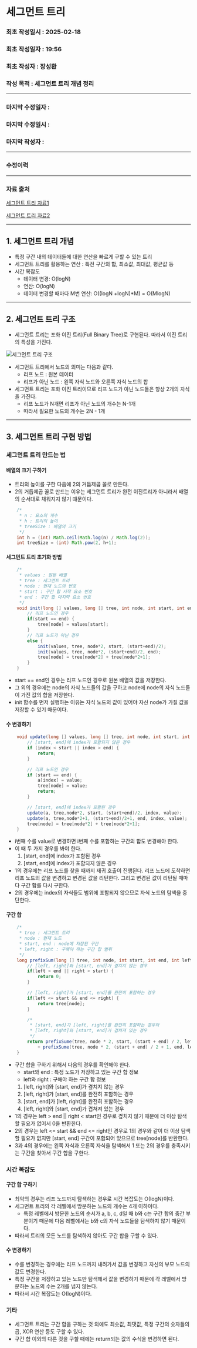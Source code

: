 # 세그먼트 트리

### 최초 작성일시 : 2025-02-18
### 최초 작성일자 : 19:56
### 최초 작성자 : 장성환
### 작성 목적 : 세그먼트 트리 개념 정리
---

### 마지막 수정일자 : 
### 마지막 수정일시 :
### 마지막 작성자 :

---
### 수정이력


---
### 자료 출처

[세그먼트 트리 자료1](https://cano721.tistory.com/38)

[세그먼트 트리 자료2](https://velog.io/@jeongbeom4693/Java-%EC%84%B8%EA%B7%B8%EB%A8%BC%ED%8A%B8-%ED%8A%B8%EB%A6%ACSegment-Tree)

---

## 1. 세그먼트 트리 개념

* 특정 구간 내의 데이터들에 대한 연산을 빠르게 구할 수 있는 트리
* 세그먼트 트리를 활용하는 연산 : 특전 구간의 합, 최소값, 최대값, 평균값 등
* 시간 복잡도
    * 데이터 변경: O(logN)
    * 연산: O(logN)
    * 데이터 변경할 때마다 M번 연산: O((logN +logN)*M) = O(MlogN)

---

## 2. 세그먼트 트리 구조

* 세그먼트 트리는 포화 이진 트리(Full Binary Tree)로 구현된다. 따라서 이진 트리의 특성을 가진다.

![세그먼트 트리 구조](https://github.com/seonghwanJang/Java-Coding-Test/blob/main/.idea/Images/%EC%84%B8%EA%B7%B8%EB%A8%BC%ED%8A%B8%20%ED%8A%B8%EB%A6%AC/%EC%84%B8%EA%B7%B8%EB%A8%BC%ED%8A%B8%20%ED%8A%B8%EB%A6%AC%20%EA%B5%AC%EC%A1%B0.png?raw=true)

* 세그먼트 트리에서 노드의 의미는 다음과 같다.
    * 리프 노드 : 원본 데이터
    * 리프가 아닌 노드 : 왼쪽 자식 노드와 오른쪽 자식 노드의 합
* 세그먼트 트리는 포화 이진 트리이므로 리프 노드가 아닌 노드들은 항상 2개의 자식을 가진다.
    * 리프 노드가 N개면 리프가 아닌 노드의 개수는 N-1개
    * 따라서 필요한 노드의 개수는 2N - 1개

---

## 3. 세그먼트 트리 구현 방법

### 세그먼트 트리 만드는 법

#### 배열의 크기 구하기

* 트리의 높이를 구한 다음에 2의 거듭제곱 꼴로 만든다.
* 2의 거듭제곱 꼴로 만드는 이유는 세그먼트 트리가 완전 이진트리가 아니라서 배열의 순서대로 채워지지 않기 떄문이다.

``` java
    /*
     * n : 요소의 개수
     * h : 트리의 높이
     * treeSize : 배열의 크기
     */
    int h = (int) Math.ceil(Math.log(n) / Math.log(2));
    int treeSize = (int) Math.pow(2, h+1);
```

#### 세그먼트 트리 초기화 방법

``` java
    /*
     * values : 원본 배열
     * tree : 세그먼트 트리
     * node : 현재 노드의 번호
     * start : 구간 합 시작 요소 번호
     * end : 구간 합 마지막 요소 번호
     */
    void init(long [] values, long [] tree, int node, int start, int end) {
        // 리프 노드인 경우
        if(start == end) {
            tree[node] = values[start];
        }
        // 리프 노드가 아닌 경우
        else {
            init(values, tree, node*2, start, (start+end)/2);
            init(values, tree, node*2, (start+end)/2, end);
            tree[node] = tree[node*2] + tree[node*2+1];
        }
    }
```

* start == end인 경우는 리프 노드인 경우로 원본 배열의 값을 저장한다.
* 그 외의 경우에는 node의 자식 노드들의 값을 구하고 node에 node의 자식 노드들이 가진 값의 합을 저장한다.
* init 함수를 먼저 실행하는 이유는 자식 노드의 값이 있어야 자신 node가 가질 값을 저장할 수 있기 때문이다.

#### 수 변경하기

``` java
    void update(long [] values, long [] tree, int node, int start, int end, int index, int value){
        // [start, end]에 index가 포함되지 않은 경우
        if (index < start || index > end) {
            return;
        }

        // 리프 노드인 경우
        if (start == end) {
            a[index] = value;
            tree[node] = value;
            return;
        }

        // [start, end]에 index가 포함된 경우
        update(a, tree,node*2, start, (start+end)/2, index, value);
        update(a, tree,node*2+1, (start+end)/2+1, end, index, value);
        tree[node] = tree[node*2] + tree[node*2+1];
    }
```

* i번째 수를 value로 변경하면 i번째 수를 포함하는 구간의 합도 변경해야 한다.
* 이 때 두 가지 경우를 봐야 한다.
    1. [start, end]에 index가 포함된 경우
    2. [start, end]에 index가 포함되지 않은 경우
* 1의 경우에는 리프 노드를 찾을 때까지 재귀 호출이 진행된다. 리프 노드에 도착하면 리프 노드의 값을 변경하고 변경된 값을 리턴한다. 그리고 변경된 값이 리턴될 때마다 구간 합를 다시 구한다.
* 2의 경우에는 index의 자식들도 범위에 포함되지 않으므로 자식 노드의 탐색을 중단한다.

#### 구간 합

``` java
    /* 
     * tree : 세그먼트 트리
     * node : 현재 노드
     * start, end : node에 저장된 구간
     * left, right : 구해야 하는 구간 합 범위 
     */
    long prefixSum(long [] tree, int node, int start, int end, int left, int right){
        // [left, right]와 [start, end]가 곂치지 않는 경우
        if(left > end || right < start) {
            return 0;
        }

        // [left, right]가 [start, end]를 완전히 포함하는 경우
        if(left <= start && end <= right) {
            return tree[node];
        }

        /*
         * [start, end]가 [left, right]를 완전히 포함하는 경우와
         * [left, right]와 [start, end]가 겹쳐져 있는 경우
         */
        return prefixSume(tree, node * 2, start, (start + end) / 2, left, right)
            + prefixSume(tree, node * 2, (start + end) / 2 + 1, end, left, right);
    }
```
* 구간 합을 구하기 위해서 다음의 경우를 확인해야 한다.
    * start와 end : 특정 노드가 저장하고 있는 구간 합 정보
    * left와 right : 구해야 하는 구간 합 정보
    1. [left, right]와 [start, end]가 곂치지 않는 경우
    2. [left, right]가 [start, end]를 완전히 포함하는 경우
    3. [start, end]가 [left, right]를 완전히 포함하는 경우
    4. [left, right]와 [start, end]가 겹쳐져 있는 경우
* 1의 경우는 left > end || right < start인 경우로 곂치지 않기 때문에 더 이상 탐색할 필요가 없어서 0을 반환한다.
* 2의 경우는 left <= start && end <= right인 경우로 1의 경우와 같이 더 이상 탐색할 필요가 없지만 [start, end] 구간이 포함되어 있으므로 tree[node]를 반환한다.
* 3과 4의 경우에는 왼쪽 자식과 오른쪽 자식을 탐색해서 1 또는 2의 경우를 충족시키는 구간을 찾아서 구간 합을 구한다.

### 시간 복잡도

#### 구간 합 구하기

* 최악의 경우는 리프 노드까지 탐색하는 경우로 시간 복잡도는 Ο(logN)이다.
* 세그먼트 트리의 각 레벨에서 방문하는 노드의 개수는 4개 이하이다.
    * 특정 레벨에서 방문한 노드의 순서가 a, b, c, d일 때 b와 c는 구간 합의 중간 부분이기 때문에 다음 레벨에서는 b와 c의 자식 노드들을 탐색하지 않기 때문이다.
* 따라서 트리의 모든 노드를 탐색하지 않아도 구간 합을 구할 수 있다.

#### 수 변경하기

* 수를 변경하는 경우에는 리프 노드까지 내려가서 값을 변경하고 자신의 부모 노드의 값도 변경한다.
* 특정 구간을 저장하고 있는 노드만 탐색해서 값을 변경하기 때문에 각 레벨에서 방문하는 노드의 수는 2개를 넘지 않는다.
* 따라서 시간 복잡도는 Ο(logN)이다.

### 기타

* 세그먼트 트리는 구간 합을 구하는 것 외에도 최솟값, 최댓값, 특정 구간의 숫자들의 곱, XOR 연산 등도 구할 수 있다.
* 구간 합 이외의 다른 것을 구할 때에는 return되는 값의 수식을 변경하면 된다.
